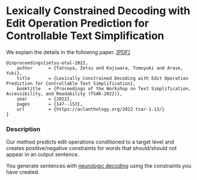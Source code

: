 # Lexically Constrained Decoding with Edit Operation Prediction for Controllable Text Simplification
We explain the details in the following paper. [[PDF]](https://aclanthology.org/2022.tsar-1.13.pdf)
```
@inproceedings{zetsu-etal-2022,
    author      = {Tatsuya, Zetsu and Kajiwara, Tomoyuki and Arase, Yuki},
    title       = {Lexically Constrained Decoding with Edit Operation Prediction for Controllable Text Simplification},
    booktitle   = {Proceedings of the Workshop on Text Simplification, Accessibility, and Readability (TSAR-2022)},
    year        = {2022},
    pages       = {147--153},
    url         = {https://aclanthology.org/2022.tsar-1.13/}
}
```

### Description
Our method predicts edit operations conditioned to a target level and creates positive/negative constraints for words that should/should not appear in an output sentence.

You generate sentences with [neurologic decoding](https://github.com/GXimingLu/neurologic_decoding) using the constraints you have created.

